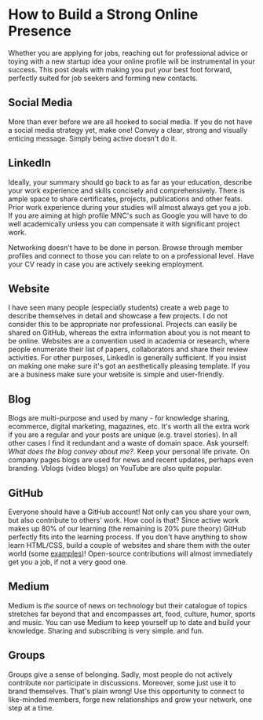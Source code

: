 # How to Build a Strong Online Presence

Whether you are applying for jobs, reaching out for professional advice or toying with a new startup idea your online profile will be instrumental in your success. This post deals with making you put your best foot forward, perfectly suited for job seekers and forming new contacts.

## Social Media
More than ever before we are all hooked to social media. If you do not have a social media strategy yet, make one! Convey a clear, strong and visually enticing message. Simply being active doesn't do it.

## LinkedIn
Ideally, your summary should go back to as far as your education, describe your work experience and skills concisely and comprehensively. There is ample space to share certificates, projects, publications and other feats. Prior work experience during your studies will almost always get you a job. If you are aiming at high profile MNC's such as Google you will have to do well academically unless you can compensate it with significant project work.

Networking doesn't have to be done in person. Browse through member profiles and connect to those you can relate to on a professional level. Have your CV ready in case you are actively seeking employment.

## Website
I have seen many people (especially students) create a web page to describe themselves in detail and showcase a few projects. I do not consider this to be appropriate nor professional. Projects can easily be shared on GitHub, whereas the extra information about you is not meant to be online. Websites are a convention used in academia or research, where people enumerate their list of papers, collaborators and share their review activities. For other purposes, LinkedIn is generally sufficient. If you insist on making one make sure it's got an aesthetically pleasing template. If you are a business make sure your website is simple and user-friendly.

## Blog
Blogs are multi-purpose and used by many - for knowledge sharing, ecommerce, digital marketing, magazines, etc. It's worth all the extra work if you are a regular and your posts are unique (e.g. travel stories). In all other cases I find it redundant and a waste of domain space. Ask yourself: *What does the blog convey about me?*. Keep your personal life private. On company pages blogs are used for news and recent updates, perhaps even branding. Vblogs (video blogs) on YouTube are also quite popular.

## GitHub
Everyone should have a GitHub account! Not only can you share your own, but also contribute to others' work. How cool is that? Since active work makes up 80% of our learning (the remaining is 20% pure theory) GitHub perfectly fits into the learning process. If you don't have anything to show learn HTML/CSS, build a couple of websites and share them with the outer world (some [examples](https://www.udemy.com/course/ultimate-web-developer-course-build-10-websites-from-scratch/))! Open-source contributions will almost immediately get you a job, if not a very good one.

## Medium
Medium is *the* source of news on technology but their catalogue of topics stretches far beyond that and encompasses art, food, culture, humor, sports and music. You can use Medium to keep yourself up to date and build your knowledge. Sharing and subscribing is very simple. and fun.

## Groups
Groups give a sense of belonging. Sadly, most people do not actively contribute nor participate in discussions. Moreover, some just use it to brand themselves. That's plain wrong! Use this opportunity to connect to like-minded members, forge new relationships and grow your network, one step at a time.
